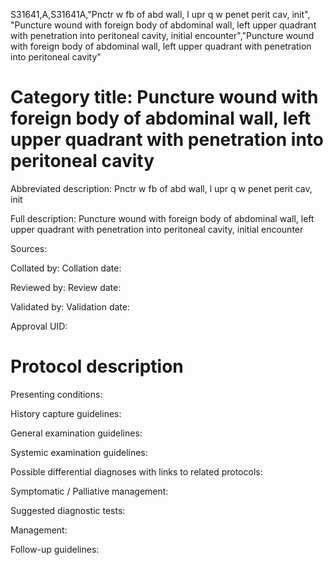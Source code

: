 S31641,A,S31641A,"Pnctr w fb of abd wall, l upr q w penet perit cav, init", "Puncture wound with foreign body of abdominal wall, left upper quadrant with penetration into peritoneal cavity, initial encounter","Puncture wound with foreign body of abdominal wall, left upper quadrant with penetration into peritoneal cavity"
# Category title: Puncture wound with foreign body of abdominal wall, left upper quadrant with penetration into peritoneal cavity

Abbreviated description: Pnctr w fb of abd wall, l upr q w penet perit cav, init

Full description: Puncture wound with foreign body of abdominal wall, left upper quadrant with penetration into peritoneal cavity, initial encounter

Sources:

Collated by:
Collation date:

Reviewed by:
Review date:

Validated by:
Validation date:

Approval UID:

# Protocol description

Presenting conditions:

History capture guidelines:

General examination guidelines:

Systemic examination guidelines:

Possible differential diagnoses with links to related protocols:

Symptomatic / Palliative management:

Suggested diagnostic tests:

Management:

Follow-up guidelines:
